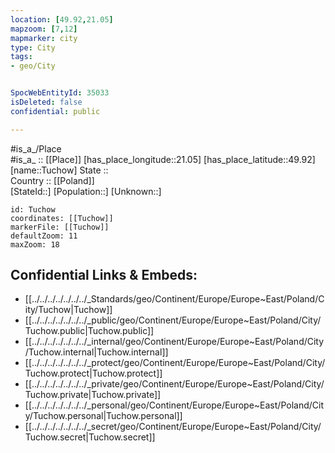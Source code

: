 ```yaml
---
location: [49.92,21.05] 
mapzoom: [7,12] 
mapmarker: city 
type: City
tags:
- geo/City


SpocWebEntityId: 35033
isDeleted: false
confidential: public

---
```

#is_a_/Place  
#is_a_ :: [[Place]] 
[has_place_longitude::21.05] 
[has_place_latitude::49.92] 
[name::Tuchow] 
State ::  
Country :: [[Poland]]  
[StateId::] 
[Population::] 
[Unknown::] 


```leaflet
id: Tuchow
coordinates: [[Tuchow]] 
markerFile: [[Tuchow]] 
defaultZoom: 11 
maxZoom: 18
```


## Confidential Links & Embeds: 
- [[../../../../../../../_Standards/geo/Continent/Europe/Europe~East/Poland/City/Tuchow|Tuchow]] 
- [[../../../../../../../_public/geo/Continent/Europe/Europe~East/Poland/City/Tuchow.public|Tuchow.public]] 
- [[../../../../../../../_internal/geo/Continent/Europe/Europe~East/Poland/City/Tuchow.internal|Tuchow.internal]] 
- [[../../../../../../../_protect/geo/Continent/Europe/Europe~East/Poland/City/Tuchow.protect|Tuchow.protect]] 
- [[../../../../../../../_private/geo/Continent/Europe/Europe~East/Poland/City/Tuchow.private|Tuchow.private]] 
- [[../../../../../../../_personal/geo/Continent/Europe/Europe~East/Poland/City/Tuchow.personal|Tuchow.personal]] 
- [[../../../../../../../_secret/geo/Continent/Europe/Europe~East/Poland/City/Tuchow.secret|Tuchow.secret]] 
